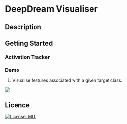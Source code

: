 # DeepDream Visualiser

##  Description


## Getting Started

### Activation Tracker


### Demo
1. Visualise features associated with a given target class.

![](https://github.com/plachert/deep-dream-experiments/blob/streamlit/examples/show_scorpion.gif)

## Licence

[![License: MIT](https://img.shields.io/badge/License-MIT-yellow.svg)](https://github.com/plachert/activation_tracker/blob/main/LICENSE)
